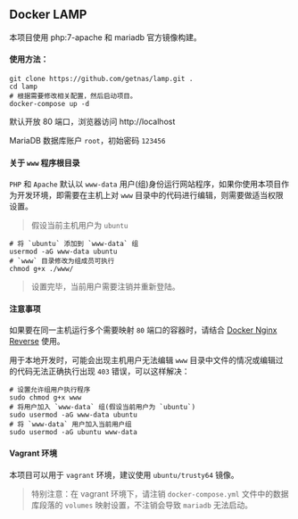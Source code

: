 ## Docker LAMP

本项目使用 php:7-apache 和 mariadb 官方镜像构建。

#### 使用方法：

```
git clone https://github.com/getnas/lamp.git .
cd lamp
# 根据需要修改相关配置，然后启动项目。
docker-compose up -d

```

默认开放 80 端口，浏览器访问 http://localhost

MariaDB 数据库账户 `root`，初始密码 `123456`

#### 关于 `www` 程序根目录

`PHP` 和 `Apache` 默认以 `www-data` 用户(组)身份运行网站程序，如果你使用本项目作为开发环境，即需要在主机上对 `www` 目录中的代码进行编辑，则需要做适当权限设置。

> 假设当前主机用户为 `ubuntu`

    # 将 `ubuntu` 添加到 `www-data` 组
    usermod -aG www-data ubuntu
    # `www` 目录修改为组成员可执行
    chmod g+x ./www/

> 设置完毕，当前用户需要注销并重新登陆。

#### 注意事项

如果要在同一主机运行多个需要映射 `80` 端口的容器时，请结合 [Docker Nginx Reverse](https://github.com/getnas/nginx-reverse) 使用。

用于本地开发时，可能会出现主机用户无法编辑 `www` 目录中文件的情况或编辑过的代码无法正确执行出现 `403` 错误，可以这样解决：

    # 设置允许组用户执行程序
    sudo chmod g+x www
    # 将用户加入 `www-data` 组(假设当前用户为 `ubuntu`)
    sudo usermod -aG www-data ubuntu
    # 将 `www-data` 用户加入当前用户组
    sudo usermod -aG ubuntu www-data

#### Vagrant 环境

本项目可以用于 `vagrant` 环境，建议使用 `ubuntu/trusty64` 镜像。

> 特别注意：在 vagrant 环境下，请注销 `docker-compose.yml` 文件中的数据库段落的 `volumes` 映射设置，不注销会导致 `mariadb` 无法启动。
